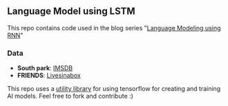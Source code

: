 ## Language Model using LSTM

This repo contains code used in the blog series "[Language Modeling using RNN](https://medium.com/preeminence/language-modeling-using-recurrent-neural-networks-part-1-427b165576c2)"

### Data

- **South park**: [IMSDB](http://www.imsdb.com/TV/South%20Park.html)
- **FRIENDS**: [Livesinabox](http://www.livesinabox.com/friends/scripts.shtml)

This repo uses a [utility library](http://preeminence-utils.readthedocs.io/en/latest/) for using tensorflow for creating and training AI models.
Feel free to fork and contribute :)